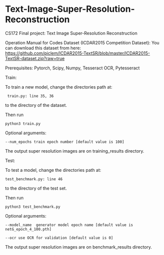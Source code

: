 # Text-Image-Super-Resolution-Reconstruction
CS172 Final project: Text Image Super-Resolution Reconstruction

Operation Manual for Codes
Dataset (ICDAR2015 Competition Dataset):
  You can download this dataset from here: https://github.com/piclem/ICDAR2015-TextSR/blob/master/ICDAR2015-TextSR-dataset.zip?raw=true
  
Prerequisites: Pytorch, Scipy, Numpy, Tesseract OCR, Pytesseract

Train:

  To train a new model, change the directories path at:
  
     train.py: line 35, 36
     
  to the directory of the dataset.
  
  Then run
  
    python3 train.py
    
  Optional arguments:
  
    --num_epochs train epoch number [default value is 100]
    
  The output super resolution images are on training_results directory.
  
Test:

  To test a model, change the directories path at:
  
    test_benchmark.py: line 46
    
  to the directory of the test set.
  
  Then run
  
    python3 test_benchmark.py
    
  Optional arguments:
  
    --model_name  generator model epoch name [default value is netG_epoch_4_100.pth]
    
    --ocr use OCR for validation [default value is 0]
    
  The output super resolution images are on benchmark_results directory.
  
